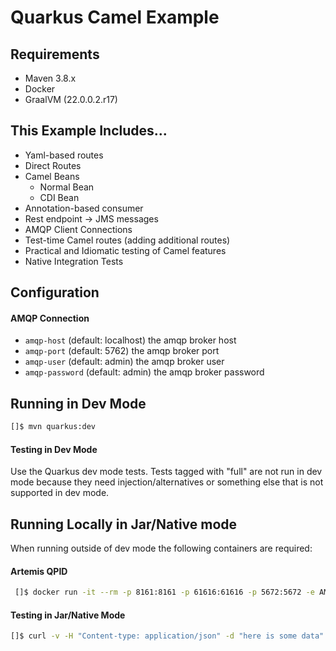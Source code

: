 # Quarkus Camel Example

## Requirements
- Maven 3.8.x
- Docker
- GraalVM (22.0.0.2.r17)

## This Example Includes...
- Yaml-based routes
- Direct Routes
- Camel Beans
  - Normal Bean
  - CDI Bean
- Annotation-based consumer
- Rest endpoint -> JMS messages
- AMQP Client Connections
- Test-time Camel routes (adding additional routes)
- Practical and Idiomatic testing of Camel features
- Native Integration Tests

## Configuration

#### AMQP Connection
- `amqp-host` (default: localhost) the amqp broker host
- `amqp-port` (default: 5762) the amqp broker port
- `amqp-user` (default: admin) the amqp broker user
- `amqp-password` (default: admin) the amqp broker password

## Running in Dev Mode
```bash
[]$ mvn quarkus:dev
```

#### Testing in Dev Mode
Use the Quarkus dev mode tests. Tests tagged with "full" are not run in dev mode because they
need injection/alternatives or something else that is not supported in dev mode.

## Running Locally in Jar/Native mode
When running outside of dev mode the following containers are required:
#### Artemis QPID
```bash
 []$ docker run -it --rm -p 8161:8161 -p 61616:61616 -p 5672:5672 -e AMQ_USER=admin -e AMQ_PASSWORD=admin quay.io/artemiscloud/activemq-artemis-broker:0.1.2
```
#### Testing in Jar/Native Mode
```bash
[]$ curl -v -H "Content-type: application/json" -d "here is some data" -X POST http://localhost:8080/submission 
```
